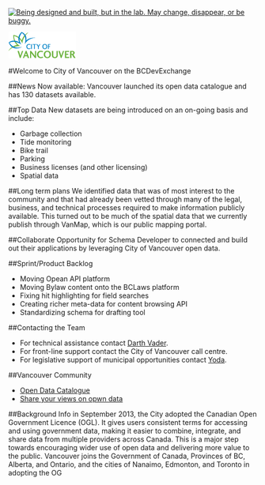 <!--- 
# Header 1 text will be used for the project title
text following will be rendered as normal text paragraph
## Header 2 text will show as Section Headers (which contain groupings of Header 3's
text following will be rendered as normal text paragraph
### Header 3 text will show as Sub-Section Headers
text following will be rendered as normal text paragraph
---> 

<a rel="Exploration" href="https://github.com/BCDevExchange/docs/blob/master/discussion/projectstates.md"><img alt="Being designed and built, but in the lab. May change, disappear, or be buggy." style="border-width:0" src="https://bcdevexchange.org/badge/2.svg" title="Being designed and built, but in the lab. May change, disappear, or be buggy." /></a>

![City of Vancouver Logo](https://raw.githubusercontent.com/BCDevExchange/BCDevExchange-Programs/master/Programs/Logos/covLogo.png)

#Welcome to City of Vancouver on the BCDevExchange

<!---[row start]---> 

<!---[col start]--->

##News
Now available: Vancouver launched its open data catalogue and has 130 datasets available.

<!---[col end]--->

<!---[col start]--->

##Top Data
New datasets are being introduced on an on-going basis and include:

- Garbage collection
- Tide monitoring 
- Bike trail 
- Parking 
- Business licenses (and other licensing)
- Spatial data 


<!---[col end]--->

<!---[row end]---> 

##Long term plans
We identified data that was of most interest to the community and that had already been vetted through many of the legal, business, and technical processes required to make information publicly available. This turned out to be much of the spatial data that we currently publish through VanMap, which is our public mapping portal.

<!---[row start]---> 

<!---[col start]--->

##Collaborate
Opportunity for Schema Developer to connected and build out their applications by leveraging City of Vancouver open data.

<!---[col end]--->

<!---[col start]--->

##Sprint/Product Backlog
- Moving Opean API platform
- Moving Bylaw content onto the BCLaws platform
- Fixing hit highlighting for field searches
- Creating richer meta-data for content browsing API
- Standardizing schema for drafting tool

<!---[col end]--->

<!---[row end]---> 

<!---[row start]--->

<!---[col start]--->

##Contacting the Team
- For technical assistance contact [Darth Vader](mailto:Todd.wilson@gov.bc.ca).
- For front-line support contact the City of Vancouver call centre.
- For legislative support of municipal opportunities contact [Yoda](mailto:Todd.WIlson@gov.bc.ca).

<!---[col end]--->

<!---[col start]--->

##Vancouver Community
- [Open Data Catalogue](http://vancouver.ca/your-government/open-data-catalogue.aspx)
- [Share your views on opwn data](http://vancouver.ca/your-government/open-data-survey.aspx)
 
<!---[col end]--->

<!---[row end]---> 

##Background Info
in September 2013, the City adopted the Canadian Open Government Licence (OGL). It gives users consistent terms for accessing and using government data, making it easier to combine, integrate, and share data from multiple providers across Canada. This is a major step towards encouraging wider use of open data and delivering more value to the public. Vancouver joins the Government of Canada, Provinces of BC, Alberta, and Ontario, and the cities of Nanaimo, Edmonton, and Toronto in adopting the OG


